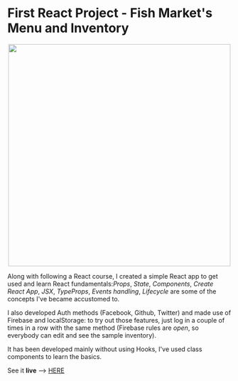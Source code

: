 # First React Project - Fish Market's Menu and Inventory

<p align='center'>
	<img width=500px src='https://user-images.githubusercontent.com/36935593/122481336-ce857f00-cfce-11eb-81bf-f0ae586b6367.png'>
</p>

Along with following a React course, I created a simple React app to get used and learn React fundamentals:_Props_, _State_, _Components_, _Create React App_, _JSX_, _TypeProps_, _Events handling_, _Lifecycle_ are some of the concepts I've became accustomed to.

I also developed Auth methods (Facebook, Github, Twitter) and made use of Firebase and localStorage: to try out those features, just log in a couple of times in a row with the same method (Firebase rules are _open_, so everybody can edit and see the sample inventory).

It has been developed mainly without using Hooks, I've used class components to learn the basics.

See it __live__ --> [HERE](https://60cbcaad6844ff009c4f2b5d--awesome-gates-d44cb3.netlify.app/)




